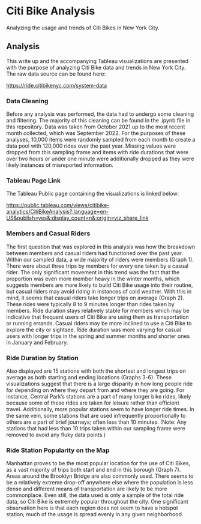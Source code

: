 # Citi Bike Analysis
Analyzing the usage and trends of Citi Bikes in New York City.

## Analysis
This write up and the accompanying Tableau visualizations are presented with the purpose of analyzing Citi Bike data and trends in New York City. The raw data source can be found here:

https://ride.citibikenyc.com/system-data

### Data Cleaning
Before any analysis was performed, the data had to undergo some cleaning and filtering. The majority of this cleaning can be found in the .ipynb file in this repository. Data was taken from October 2021 up to the most recent month collected, which was September 2022. For the purposes of these analyses, 10,000 items were randomly sampled from each month to create a data pool with 120,000 rides over the past year. Missing values were dropped from this sampling frame and items with ride durations that were over two hours or under one minute were additionally dropped as they were likely instances of misreported information. 

### Tableau Page Link
The Tableau Public page containing the visualizations is linked below:

https://public.tableau.com/views/citibike-analytics/CitiBikeAnalysis?:language=en-US&publish=yes&:display_count=n&:origin=viz_share_link

### Members and Casual Riders
The first question that was explored in this analysis was how the breakdown between members and casual riders had functioned over the past year. Within our sampled data, a wide majority of riders were members (Graph 1). There were about three trips by members for every one taken by a casual rider. The only significant movement in this trend was the fact that the proportion was even more member heavy in the winter months, which suggests members are more likely to build Citi Bike usage into their routine, but casual riders may avoid riding in instances of cold weather. With this in mind, it seems that casual riders take longer trips on average (Graph 2). These rides were typically 8 to 9 minutes longer than rides taken by members. Ride duration stays relatively stable for members which may be indicative that frequent users of Citi Bike are using them as transportation or running errands. Casual riders may be more inclined to use a Citi Bike to explore the city or sightsee. Ride duration was more varying for casual users with longer trips in the spring and summer months and shorter ones in January and February.

### Ride Duration by Station
Also displayed are 15 stations with both the shortest and longest trips on average as both starting and ending locations (Graphs 3-6). These visualizations suggest that there is a large disparity in how long people ride for depending on where they depart from and where they are going. For instance, Central Park’s stations are a part of many longer bike rides, likely because some of these rides are taken for leisure rather than efficient travel. Additionally, more popular stations seem to have longer ride times. In the same vein, some stations that are used infrequently proportionally to others are a part of brief journeys; often less than 10 minutes. (Note: Any stations that had less than 10 trips taken within our sampling frame were removed to avoid any fluky data points.)

### Ride Station Popularity on the Map
Manhattan proves to be the most popular location for the use of Citi Bikes, as a vast majority of trips both start and end in this borough (Graph 7). Areas around the Brooklyn Bridge are also commonly used. There seems to be a relatively extreme drop-off anywhere else where the population is less dense and different means of transportation are likely to be more commonplace. Even still, the data used is only a sample of the total ride data, so Citi Bike is extremely popular throughout the city. One significant observation here is that each region does not seem to have a hotspot station; much of the usage is spread evenly in any given neighborhood.
